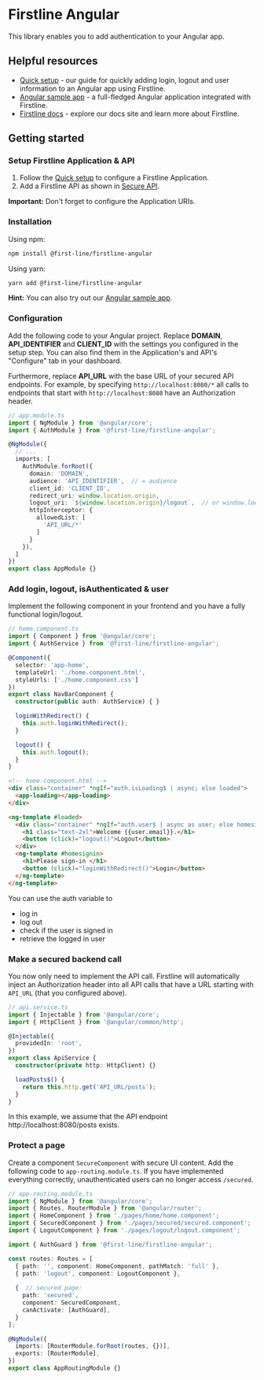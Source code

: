 # Firstline Angular

This library enables you to add authentication to your Angular app.

## Helpful resources

- [Quick setup](https://docs.firstline.sh/quicksetup/angular) - our guide for quickly adding login, logout and user information to an Angular app using Firstline.
- [Angular sample app](https://github.com/firstline-idp/sample-firstline-angular) - a full-fledged Angular application integrated with Firstline.
- [Firstline docs](https://docs.firstline.sh) - explore our docs site and learn more about Firstline.

## Getting started

### Setup Firstline Application & API
1. Follow the [Quick setup](https://docs.firstline.sh/quicksetup/angular) to configure a Firstline Application.
2. Add a Firstline API as shown in [Secure API](https://docs.firstline.sh/secureapi).

**Important:** Don't forget to configure the Application URIs.

### Installation

Using npm:

```sh
npm install @first-line/firstline-angular
```

Using yarn:

```sh
yarn add @first-line/firstline-angular
```

**Hint:** You can also try out our [Angular sample app](https://github.com/firstline-idp/sample-firstline-angular).

### Configuration

Add the following code to your Angular project. Replace **DOMAIN**, **API_IDENTIFIER** and **CLIENT_ID** with the settings you configured in the setup step. You can also find them in the Application's and API's "Configure" tab in your dashboard.

Furthermore, replace **API_URL** with the base URL of your secured API endpoints. For example, by specifying `http://localhost:8080/*` all calls to endpoints that start with `http://localhost:8080` have an Authorization header.

```ts
// app.module.ts
import { NgModule } from '@angular/core';
import { AuthModule } from '@first-line/firstline-angular';

@NgModule({
  // ...
  imports: [
    AuthModule.forRoot({
      domain: 'DOMAIN',
      audience: 'API_IDENTIFIER',  // = audience
      client_id: 'CLIENT_ID',
      redirect_uri: window.location.origin,
      logout_uri: `${window.location.origin}/logout`,  // or window.location.origin to redirect back to home after logout
      httpInterceptor: {
        allowedList: [
          'API_URL/*'
        ]
      }
    }),
  ]
})
export class AppModule {}
```

### Add login, logout, isAuthenticated & user

Implement the following component in your frontend and you have a fully functional login/logout.

```ts
// home.component.ts
import { Component } from '@angular/core';
import { AuthService } from '@first-line/firstline-angular';

@Component({
  selector: 'app-home',
  templateUrl: './home.component.html',
  styleUrls: ['./home.component.css']
})
export class NavBarComponent {
  constructor(public auth: AuthService) { }

  loginWithRedirect() {
    this.auth.loginWithRedirect();
  }

  logout() {
    this.auth.logout();
  }
}
```

```html
<!-- home.component.html -->
<div class="container" *ngIf="auth.isLoading$ | async; else loaded">
  <app-loading></app-loading>
</div>

<ng-template #loaded>
  <div class="container" *ngIf="auth.user$ | async as user; else homesignin">
    <h1 class="text-2xl">Welcome {{user.email}}.</h1>
    <button (click)="logout()">Logout</button>
  </div>
  <ng-template #homesignin>
    <h1>Please sign-in </h1>
    <button (click)="loginWithRedirect()">Login</button>
  </ng-template>
</ng-template>
```

You can use the auth variable to
- log in
- log out
- check if the user is signed in
- retrieve the logged in user

### Make a secured backend call

You now only need to implement the API call. Firstline will automatically inject an Authorization header into all API calls that have a URL starting with `API_URL` (that you configured above).

```ts
// api.service.ts
import { Injectable } from '@angular/core';
import { HttpClient } from '@angular/common/http';

@Injectable({
  providedIn: 'root',
})
export class ApiService {
  constructor(private http: HttpClient) {}

  loadPosts$() {
    return this.http.get('API_URL/posts');
  }
}
```

In this example, we assume that the API endpoint http://localhost:8080/posts exists.

### Protect a page

Create a component `SecureComponent` with secure UI content. Add the following code to `app-routing.module.ts`.
If you have implemented everything correctly, unauthenticated users can no longer access `/secured`.

```ts
// app-routing.module.ts
import { NgModule } from '@angular/core';
import { Routes, RouterModule } from '@angular/router';
import { HomeComponent } from './pages/home/home.component';
import { SecuredComponent } from './pages/secured/secured.component';
import { LogoutComponent } from './pages/logout/logout.component';

import { AuthGuard } from '@first-line/firstline-angular';

const routes: Routes = [
  { path: '', component: HomeComponent, pathMatch: 'full' },
  { path: 'logout', component: LogoutComponent },
  
  {  // secured page:
    path: 'secured',
    component: SecuredComponent,
    canActivate: [AuthGuard],
  }
];

@NgModule({
  imports: [RouterModule.forRoot(routes, {})],
  exports: [RouterModule],
})
export class AppRoutingModule {}
```